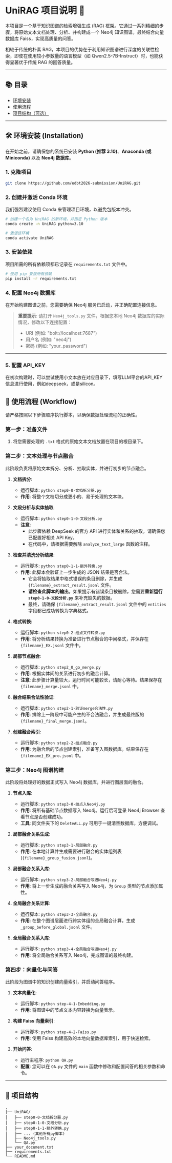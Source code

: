 # UniRAG 项目说明 🚀

本项目是一个基于知识图谱的检索增强生成 (RAG) 框架。它通过一系列精细的步骤，将原始文本文档处理、分析、并构建成一个 Neo4j 知识图谱。最终结合向量数据库 Faiss，实现高质量的问答。

相较于传统的朴素 RAG，本项目的优势在于利用知识图谱进行深度的关联性检索，即使在使用较小参数量的语言模型（如 Qwen2.5-7B-Instruct）时，也能获得显著优于传统 RAG 的回答质量。

---

## 📚 目录

* [环境安装](#-环境安装-installation)
* [使用流程](#-使用流程-workflow)
* [项目结构（可选）](#-项目结构-可选)

---

## 🛠️ 环境安装 (Installation)

在开始之前，请确保您的系统已安装 **Python (推荐 3.10)**、**Anaconda (或 Miniconda)** 以及 **Neo4j 数据库**。

### 1. 克隆项目

```bash
git clone https://github.com/edbt2026-submission/UniRAG.git
```

### 2. 创建并激活 Conda 环境

我们强烈建议使用 Conda 来管理项目环境，以避免包版本冲突。

```bash
# 创建一个名为 UniRAG 的新环境，并指定 Python 版本
conda create -n UniRAG python=3.10

# 激活该环境
conda activate UniRAG
```

### 3. 安装依赖

项目所需的所有依赖项都已记录在 `requirements.txt` 文件中。

```bash
# 使用 pip 安装所有依赖
pip install -r requirements.txt
```

### 4. 配置 Neo4j 数据库

在开始构建图谱之前，您需要确保 Neo4j 服务已启动，并正确配置连接信息。

> **重要提示**:
> 请打开 `Neo4j_tools.py` 文件，根据您本地 Neo4j 数据库的实际情况，修改以下连接配置：
> * URI (例如: "bolt://localhost:7687")
> * 用户名 (例如: "neo4j")
> * 密码 (例如: "your_password")

---

### 5. 配置 API_KEY

在初次构建时，可以尝试使用小文本放在对应目录下，填写LLM平台的API_KEY信息进行使用，例如deepseek，或是silicon。

## 🚀 使用流程 (Workflow)

请严格按照以下步骤顺序执行脚本，以确保数据处理流程的正确性。

### 第一步：准备文件

1.  将您需要处理的 `.txt` 格式的原始文本文档放置在项目的根目录下。

### 第二步：文本处理与节点融合

此阶段负责将原始文本拆分、分析、抽取实体，并进行初步的节点融合。

1.  **文档拆分**:
    * 运行脚本: `python step0-0-文档拆分器.py`
    * **作用**: 将整个文档切分成更小的、易于处理的文本块。

2.  **文段分析与实体抽取**:
    * 运行脚本: `python step0-1-0-文段分析.py`
    * **注意**:
        * 此步骤依赖 DeepSeek 的官方 API 进行实体和关系的抽取。请确保您已配置好相关 API Key。
        * 在代码中，请根据需要解除 `analyze_text_large` 函数的注释。

3.  **检查并清洗分析结果**:
    * 运行脚本: `python step0-1-1-额外转换.py`
    * **作用**: 此脚本会验证上一步生成的 JSON 结果是否合法。
        * 它会将抽取结果中格式错误的条目删除，并生成 `{filename}_extract_result.jsonl` 文件。
        * **请检查此脚本的输出**。如果提示有错误条目被删除，您需要**重新运行 `step0-1-0-文段分析.py`** 来补充缺失的数据。
        * 最终，请确保 `{filename}_extract_result.jsonl` 文件中的 `entities` 字段都已成功转换为字典格式。

4.  **格式转换**:
    * 运行脚本: `python step0-2-结点文件转换.py`
    * **作用**: 将分析结果转换为准备进行节点融合的中间格式，并保存在 `{filename}_EX.jsonl` 文件中。

5.  **局部节点融合**:
    * 运行脚本: `python step2_0_go_merge.py`
    * **作用**: 根据实体间的关系进行初步的融合计算。
    * **注意**: 此步骤计算量较大，运行时间可能较长，请耐心等待。结果保存在 `{filename}_merge.jsonl` 中。

6.  **融合结果合法性验证**:
    * 运行脚本: `python step2-1-验证merge合法性.py`
    * **作用**: 排除上一阶段中可能产生的不合法融合，并生成最终版的 `{filename}_final_merge.jsonl`。

7.  **创建融合索引**:
    * 运行脚本: `python step2-2-结点融合.py`
    * **作用**: 为融合后的节点创建索引，准备写入图数据库。结果保存在 `{filename}_EX_pro.jsonl` 中。

### 第三步：Neo4j 图谱构建

此阶段将处理好的数据正式写入 Neo4j 数据库，并进行图层面的融合。

1.  **节点入库**:
    * 运行脚本: `python step3-0-结点入Neo4j.py`
    * **作用**: 将所有基础节点数据写入 Neo4j。运行后可登录 Neo4j Browser 查看节点是否创建成功。
    * **工具**: 同文件夹下的 `DeleteALL.py` 可用于一键清空数据库，方便调试。

2.  **局部融合关系生成**:
    * 运行脚本: `python step3-1-局部融合.py`
    * **作用**: 在本地计算并生成需要进行融合的实体组列表 (`{filename}_group_fusion.jsonl`)。

3.  **局部融合关系入库**:
    * 运行脚本: `python step3-2-局部融合写进Neo4j.py`
    * **作用**: 将上一步生成的融合关系写入 Neo4j，为 `Group` 类型的节点添加属性。

4.  **全局融合关系计算**:
    * 运行脚本: `python step3-3-全局融合.py`
    * **作用**: 在整个图谱层面进行跨实体组的全局融合计算，生成 `_group_before_global.jsonl` 文件。

5.  **全局融合关系入库**:
    * 运行脚本: `python step3-4-全局融合写进Neo4j.py`
    * **作用**: 将全局融合关系写入 Neo4j，完成图谱的最终构建。

### 第四步：向量化与问答

此阶段为图谱中的知识创建向量索引，并启动问答程序。

1.  **文本向量化**:
    * 运行脚本: `python step-4-1-Embedding.py`
    * **作用**: 将图谱中的节点文本内容转换为向量表示。

2.  **构建 Faiss 向量索引**:
    * 运行脚本: `python step-4-2-Faiss.py`
    * **作用**: 使用 Faiss 构建高效的本地向量数据库索引，用于快速检索。

3.  **开始问答**:
    * 运行主程序: `python QA.py`
    * **配置**: 您可以在 `QA.py` 文件的 `main` 函数中修改和配置问答的相关参数和命令。

---

## 📂 项目结构

```
.
├── UniRAG/
│   ├── step0-0-文档拆分器.py
│   ├── step0-1-0-文段分析.py
│   ├── step0-1-1-额外转换.py
│   ├── ... (其他所有py脚本)
│   ├── Neo4j_tools.py
│   └── QA.py
├── your_document.txt
├── requirements.txt
└── README.md
```
> 